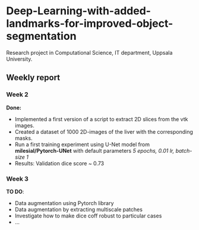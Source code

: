# Deep-Learning-with-added-landmarks-for-improved-object-segmentation
Research project in Computational Science, IT department, Uppsala University.
## Weekly report
### Week 2
**Done:**
- Implemented a first version of a script to extract 2D slices from the vtk images.
- Created a dataset of 1000 2D-images of the liver with the corresponding masks.
- Run a first training experiment using U-Net model from **milesial/Pytorch-UNet** with default parameters *5 epochs, 0.01 lr, batch-size 1*
- Results: Validation dice score ~ 0.73

### Week 3
**TO DO**: 
- Data augmentation using Pytorch library
- Data augmentation by extracting multiscale patches
- Investigate how to make dice coff robust to particular cases
- ...
